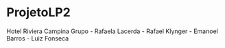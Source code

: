 # ProjetoLP2
Hotel Riviera Campina
Grupo - Rafaela Lacerda - Rafael Klynger - Emanoel Barros - Luiz Fonseca
